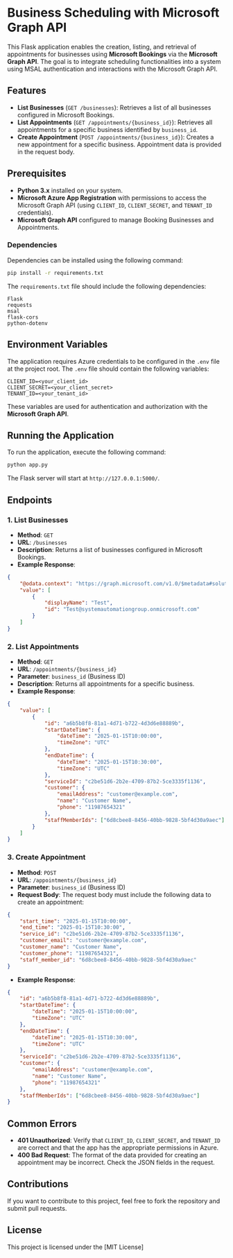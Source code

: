 # Business Scheduling with Microsoft Graph API

This Flask application enables the creation, listing, and retrieval of appointments for businesses using **Microsoft Bookings** via the **Microsoft Graph API**. The goal is to integrate scheduling functionalities into a system using MSAL authentication and interactions with the Microsoft Graph API.

## Features

* **List Businesses** (`GET /businesses`): Retrieves a list of all businesses configured in Microsoft Bookings.
* **List Appointments** (`GET /appointments/{business_id}`): Retrieves all appointments for a specific business identified by `business_id`.
* **Create Appointment** (`POST /appointments/{business_id}`): Creates a new appointment for a specific business. Appointment data is provided in the request body.

## Prerequisites

* **Python 3.x** installed on your system.
* **Microsoft Azure App Registration** with permissions to access the Microsoft Graph API (using `CLIENT_ID`, `CLIENT_SECRET`, and `TENANT_ID` credentials).
* **Microsoft Graph API** configured to manage Booking Businesses and Appointments.

### Dependencies

Dependencies can be installed using the following command:

```bash
pip install -r requirements.txt
```

The `requirements.txt` file should include the following dependencies:

```
Flask
requests
msal
flask-cors
python-dotenv
```

## Environment Variables

The application requires Azure credentials to be configured in the `.env` file at the project root. The `.env` file should contain the following variables:

```env
CLIENT_ID=<your_client_id>
CLIENT_SECRET=<your_client_secret>
TENANT_ID=<your_tenant_id>
```

These variables are used for authentication and authorization with the **Microsoft Graph API**.

## Running the Application

To run the application, execute the following command:

```bash
python app.py
```

The Flask server will start at `http://127.0.0.1:5000/`.

## Endpoints

### 1. **List Businesses**

* **Method**: `GET`
* **URL**: `/businesses`
* **Description**: Returns a list of businesses configured in Microsoft Bookings.
* **Example Response**:

```json
{
    "@odata.context": "https://graph.microsoft.com/v1.0/$metadata#solutions/bookingBusinesses",
    "value": [
        {
            "displayName": "Test",
            "id": "Test@systemautomationgroup.onmicrosoft.com"
        }
    ]
}
```

### 2. **List Appointments**

* **Method**: `GET`
* **URL**: `/appointments/{business_id}`
* **Parameter**: `business_id` (Business ID)
* **Description**: Returns all appointments for a specific business.
* **Example Response**:

```json
{
    "value": [
        {
            "id": "a6b5b8f8-81a1-4d71-b722-4d3d6e88889b",
            "startDateTime": {
                "dateTime": "2025-01-15T10:00:00",
                "timeZone": "UTC"
            },
            "endDateTime": {
                "dateTime": "2025-01-15T10:30:00",
                "timeZone": "UTC"
            },
            "serviceId": "c2be51d6-2b2e-4709-87b2-5ce3335f1136",
            "customer": {
                "emailAddress": "customer@example.com",
                "name": "Customer Name",
                "phone": "11987654321"
            },
            "staffMemberIds": ["6d8cbee8-8456-40bb-9828-5bf4d30a9aec"]
        }
    ]
}
```

### 3. **Create Appointment**

* **Method**: `POST`
* **URL**: `/appointments/{business_id}`
* **Parameter**: `business_id` (Business ID)
* **Request Body**:
  The request body must include the following data to create an appointment:

```json
{
    "start_time": "2025-01-15T10:00:00",
    "end_time": "2025-01-15T10:30:00",
    "service_id": "c2be51d6-2b2e-4709-87b2-5ce3335f1136",
    "customer_email": "customer@example.com",
    "customer_name": "Customer Name",
    "customer_phone": "11987654321",
    "staff_member_id": "6d8cbee8-8456-40bb-9828-5bf4d30a9aec"
}
```

* **Example Response**:

```json
{
    "id": "a6b5b8f8-81a1-4d71-b722-4d3d6e88889b",
    "startDateTime": {
        "dateTime": "2025-01-15T10:00:00",
        "timeZone": "UTC"
    },
    "endDateTime": {
        "dateTime": "2025-01-15T10:30:00",
        "timeZone": "UTC"
    },
    "serviceId": "c2be51d6-2b2e-4709-87b2-5ce3335f1136",
    "customer": {
        "emailAddress": "customer@example.com",
        "name": "Customer Name",
        "phone": "11987654321"
    },
    "staffMemberIds": ["6d8cbee8-8456-40bb-9828-5bf4d30a9aec"]
}
```

## Common Errors

* **401 Unauthorized**: Verify that `CLIENT_ID`, `CLIENT_SECRET`, and `TENANT_ID` are correct and that the app has the appropriate permissions in Azure.
* **400 Bad Request**: The format of the data provided for creating an appointment may be incorrect. Check the JSON fields in the request.

## Contributions

If you want to contribute to this project, feel free to fork the repository and submit pull requests.

## License

This project is licensed under the [MIT License]
```
